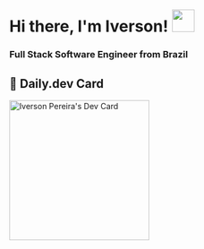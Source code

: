 # Hi there, I'm Iverson! <img width="40px" src="https://media.giphy.com/media/6qFTJz4fDRkdy/giphy.gif" />
### Full Stack Software Engineer from Brazil

## 📖 Daily.dev Card
<a href="https://app.daily.dev/ilp"><img src="https://api.daily.dev/devcards/4c9ad77bb4db4505b5a00357de380b6e.png?r=0bb" width="250" alt="Iverson Pereira's Dev Card"/></a>
